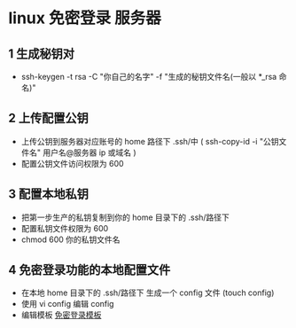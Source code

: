 # linux 免密登录 服务器

## 1 生成秘钥对

- ssh-keygen -t rsa -C "你自己的名字" -f "生成的秘钥文件名(一般以 \*\_rsa 命名)"

## 2 上传配置公钥

- 上传公钥到服务器对应账号的 home 路径下 .ssh/中 ( ssh-copy-id -i "公钥文件名" 用户名@服务器 ip 或域名 )
- 配置公钥文件访问权限为 600

## 3 配置本地私钥

- 把第一步生产的私钥复制到你的 home 目录下的 .ssh/路径下
- 配置私钥文件权限为 600
- chmod 600 你的私钥文件名

## 4 免密登录功能的本地配置文件

- 在本地 home 目录下的 .ssh/路径下 生成一个 config 文件 (touch config)
- 使用 vi config 编辑 config
- 编辑模板 [免密登录模板](./免密登陆配置模版.config)

